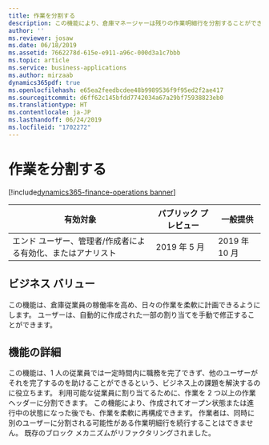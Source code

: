 ```yaml
---
title: 作業を分割する
description: この機能により、倉庫マネージャーは残りの作業明細行を分割することができます。
author: ''
ms.reviewer: josaw
ms.date: 06/18/2019
ms.assetid: 7662278d-615e-e911-a96c-000d3a1c7bbb
ms.topic: article
ms.service: business-applications
ms.author: mirzaab
dynamics365pdf: true
ms.openlocfilehash: e65ea2feedbcdee48b9989536f9f95ed2f2ae417
ms.sourcegitcommit: d6ff62c145bfdd7742034a67a29bf75938823eb0
ms.translationtype: HT
ms.contentlocale: ja-JP
ms.lasthandoff: 06/24/2019
ms.locfileid: "1702272"
---
```

# <a name="split-work"></a>作業を分割する
[!include[dynamics365-finance-operations banner](../includes/dynamics365-finance-operations.md)]

| 有効対象    |  パブリック プレビュー | 一般提供 | 
| ---------- | ---------- |---------- |
|エンド ユーザー、管理者/作成者による有効化、またはアナリスト|2019 年 5 月| 2019 年 10 月|


## <a name="business-value"></a>ビジネス バリュー
<!-- bv start -->
この機能は、倉庫従業員の稼働率を高め、日々の作業を柔軟に計画できるようにします。 ユーザーは、自動的に作成された一部の割り当てを手動で修正することができます。
<!-- bv end -->



## <a name="feature-details"></a>機能の詳細
<!--feature detail start -->
この機能は、1 人の従業員では一定時間内に職務を完了できず、他のユーザーがそれを完了するのを助けることができるという、ビジネス上の課題を解決するのに役立ちます。 利用可能な従業員に割り当てるために、作業を 2 つ以上の作業ヘッダーに分割できます。 この機能により、作成されてオープン状態または進行中の状態になった後でも、作業を柔軟に再構成できます。 作業者は、同時に別のユーザーに分割される可能性がある作業明細行を続行することはできません。 既存のブロック メカニズムがリファクタリングされました。
<!--feature detail end -->










